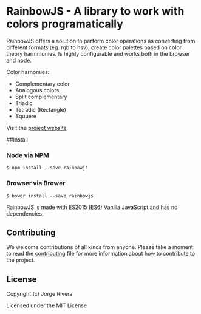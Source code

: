 # RainbowJS - A library to work with colors programatically

RainbowJS offers a solution to perform color operations as converting from different formats (eg. rgb to hsv), create color palettes based on color theory harmmonies. Is highly configurable and works both in the browser and node.

Color harnomies:
- Complementary color
- Analogous colors
- Split complementary
- Triadic
- Tetradic (Rectangle)
- Squuere

Visit the [project website](http://jorgeriv.github.io/RainbowJS/)

##Install

### Node via NPM
```
$ npm install --save rainbowjs
```

### Browser via Brower
```
$ bower install --save rainbowjs
```
RainbowJS is made with ES2015 (ES6) Vanilla JavaScript and has no dependencies.

## Contributing
We welcome contributions of all kinds from anyone. Please take a moment to read the [contributing](https://github.com/jorgeriv/rainbow/blob/master/CONTRIBUTTING.md) file
for more information about how to contribute to the project.

## License
Copyright (c) Jorge Rivera

Licensed under the MIT License
